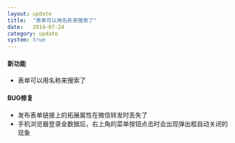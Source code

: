 ```yaml
---
layout: update
title:  "表单可以用名称来搜索了"
date:   2014-07-24
category: update
system: true
---
```


#### 新功能
* 表单可以用名称来搜索了

#### BUG修复
* 发布表单链接上的拓展属性在微信转发时丢失了 
* 手机浏览器登录金数据后，右上角的菜单按钮点击时会出现弹出框自动关闭的现象